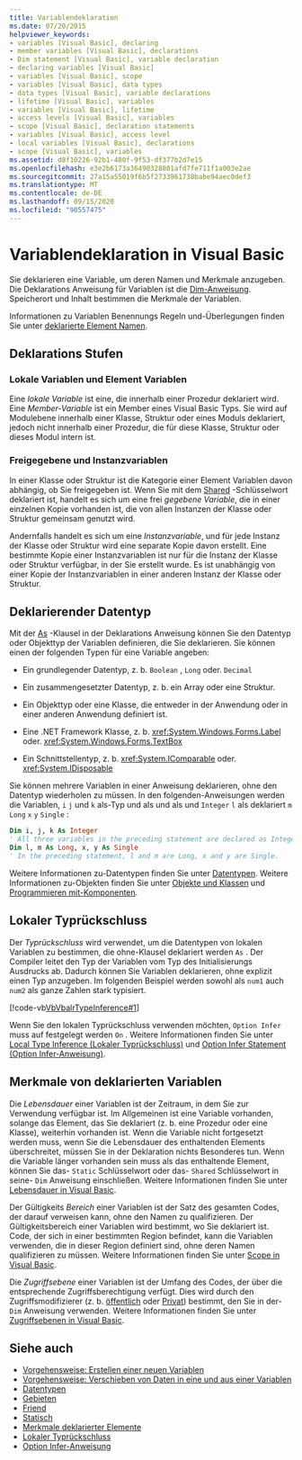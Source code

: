 ```yaml
---
title: Variablendeklaration
ms.date: 07/20/2015
helpviewer_keywords:
- variables [Visual Basic], declaring
- member variables [Visual Basic], declarations
- Dim statement [Visual Basic], variable declaration
- declaring variables [Visual Basic]
- variables [Visual Basic], scope
- variables [Visual Basic], data types
- data types [Visual Basic], variable declarations
- lifetime [Visual Basic], variables
- variables [Visual Basic], lifetime
- access levels [Visual Basic], variables
- scope [Visual Basic], declaration statements
- variables [Visual Basic], access level
- local variables [Visual Basic], declarations
- scope [Visual Basic], variables
ms.assetid: d8f10226-92b1-480f-9f53-df377b2d7e15
ms.openlocfilehash: e3e2b6173a36490328801afd7fe711f1a003e2ae
ms.sourcegitcommit: 27a15a55019f6b5f2733961738babe94aec0def3
ms.translationtype: MT
ms.contentlocale: de-DE
ms.lasthandoff: 09/15/2020
ms.locfileid: "90557475"
---
```

# <a name="variable-declaration-in-visual-basic"></a>Variablendeklaration in Visual Basic
Sie deklarieren eine Variable, um deren Namen und Merkmale anzugeben. Die Deklarations Anweisung für Variablen ist die [Dim-Anweisung](../../../language-reference/statements/dim-statement.md). Speicherort und Inhalt bestimmen die Merkmale der Variablen.  
  
 Informationen zu Variablen Benennungs Regeln und-Überlegungen finden Sie unter [deklarierte Element Namen](../declared-elements/declared-element-names.md).  
  
## <a name="declaration-levels"></a>Deklarations Stufen  
  
### <a name="local-and-member-variables"></a>Lokale Variablen und Element Variablen  
 Eine *lokale Variable* ist eine, die innerhalb einer Prozedur deklariert wird. Eine *Member-Variable* ist ein Member eines Visual Basic Typs. Sie wird auf Modulebene innerhalb einer Klasse, Struktur oder eines Moduls deklariert, jedoch nicht innerhalb einer Prozedur, die für diese Klasse, Struktur oder dieses Modul intern ist.  
  
### <a name="shared-and-instance-variables"></a>Freigegebene und Instanzvariablen  
 In einer Klasse oder Struktur ist die Kategorie einer Element Variablen davon abhängig, ob Sie freigegeben ist. Wenn Sie mit dem [Shared](../../../language-reference/modifiers/shared.md) -Schlüsselwort deklariert ist, handelt es sich um eine frei *gegebene Variable*, die in einer einzelnen Kopie vorhanden ist, die von allen Instanzen der Klasse oder Struktur gemeinsam genutzt wird.  
  
 Andernfalls handelt es sich um eine *Instanzvariable*, und für jede Instanz der Klasse oder Struktur wird eine separate Kopie davon erstellt. Eine bestimmte Kopie einer Instanzvariablen ist nur für die Instanz der Klasse oder Struktur verfügbar, in der Sie erstellt wurde. Es ist unabhängig von einer Kopie der Instanzvariablen in einer anderen Instanz der Klasse oder Struktur.  
  
## <a name="declaring-data-type"></a>Deklarierender Datentyp  
 Mit der [As](../../../language-reference/statements/as-clause.md) -Klausel in der Deklarations Anweisung können Sie den Datentyp oder Objekttyp der Variablen definieren, die Sie deklarieren. Sie können einen der folgenden Typen für eine Variable angeben:  
  
- Ein grundlegender Datentyp, z. b. `Boolean` , `Long` oder. `Decimal`  
  
- Ein zusammengesetzter Datentyp, z. b. ein Array oder eine Struktur.  
  
- Ein Objekttyp oder eine Klasse, die entweder in der Anwendung oder in einer anderen Anwendung definiert ist.  
  
- Eine .NET Framework Klasse, z. b. <xref:System.Windows.Forms.Label> oder. <xref:System.Windows.Forms.TextBox>  
  
- Ein Schnittstellentyp, z. b. <xref:System.IComparable> oder. <xref:System.IDisposable>  
  
 Sie können mehrere Variablen in einer Anweisung deklarieren, ohne den Datentyp wiederholen zu müssen. In den folgenden-Anweisungen werden die Variablen, `i` `j` und `k` als-Typ und als und als und `Integer` `l` als deklariert `m` `Long` `x` `y` `Single` :  
  
```vb  
Dim i, j, k As Integer  
' All three variables in the preceding statement are declared as Integer.  
Dim l, m As Long, x, y As Single  
' In the preceding statement, l and m are Long, x and y are Single.  
```  
  
 Weitere Informationen zu-Datentypen finden Sie unter [Datentypen](../data-types/index.md). Weitere Informationen zu-Objekten finden Sie unter [Objekte und Klassen](../objects-and-classes/index.md) und [Programmieren mit-Komponenten](/previous-versions/visualstudio/visual-studio-2013/0ffkdtkf(v=vs.120)).  
  
## <a name="local-type-inference"></a>Lokaler Typrückschluss  
 Der *Typrückschluss* wird verwendet, um die Datentypen von lokalen Variablen zu bestimmen, die ohne-Klausel deklariert werden `As` . Der Compiler leitet den Typ der Variablen vom Typ des Initialisierungs Ausdrucks ab. Dadurch können Sie Variablen deklarieren, ohne explizit einen Typ anzugeben. Im folgenden Beispiel werden sowohl als `num1` auch `num2` als ganze Zahlen stark typisiert.  
  
 [!code-vb[VbVbalrTypeInference#1](~/samples/snippets/visualbasic/VS_Snippets_VBCSharp/VbVbalrTypeInference/VB/Class1.vb#1)]  
  
 Wenn Sie den lokalen Typrückschluss verwenden möchten, `Option Infer` muss auf festgelegt werden `On` . Weitere Informationen finden Sie unter [Local Type Inference (Lokaler Typrückschluss)](local-type-inference.md) und [Option Infer Statement (Option Infer-Anweisung)](../../../language-reference/statements/option-infer-statement.md).  
  
## <a name="characteristics-of-declared-variables"></a>Merkmale von deklarierten Variablen  
 Die *Lebensdauer* einer Variablen ist der Zeitraum, in dem Sie zur Verwendung verfügbar ist. Im Allgemeinen ist eine Variable vorhanden, solange das Element, das Sie deklariert (z. b. eine Prozedur oder eine Klasse), weiterhin vorhanden ist. Wenn die Variable nicht fortgesetzt werden muss, wenn Sie die Lebensdauer des enthaltenden Elements überschreitet, müssen Sie in der Deklaration nichts Besonderes tun. Wenn die Variable länger vorhanden sein muss als das enthaltende Element, können Sie das- `Static` Schlüsselwort oder das- `Shared` Schlüsselwort in seine- `Dim` Anweisung einschließen. Weitere Informationen finden Sie unter [Lebensdauer in Visual Basic](../declared-elements/lifetime.md).  
  
 Der Gültigkeits *Bereich* einer Variablen ist der Satz des gesamten Codes, der darauf verweisen kann, ohne den Namen zu qualifizieren. Der Gültigkeitsbereich einer Variablen wird bestimmt, wo Sie deklariert ist. Code, der sich in einer bestimmten Region befindet, kann die Variablen verwenden, die in dieser Region definiert sind, ohne deren Namen qualifizieren zu müssen. Weitere Informationen finden Sie unter [Scope in Visual Basic](../declared-elements/scope.md).  
  
 Die *Zugriffsebene* einer Variablen ist der Umfang des Codes, der über die entsprechende Zugriffsberechtigung verfügt. Dies wird durch den Zugriffsmodifizierer (z. b. [öffentlich](../../../language-reference/modifiers/public.md) oder [Privat](../../../language-reference/modifiers/private.md)) bestimmt, den Sie in der- `Dim` Anweisung verwenden. Weitere Informationen finden Sie unter [Zugriffsebenen in Visual Basic](../declared-elements/access-levels.md).  
  
## <a name="see-also"></a>Siehe auch

- [Vorgehensweise: Erstellen einer neuen Variablen](how-to-create-a-new-variable.md)
- [Vorgehensweise: Verschieben von Daten in eine und aus einer Variablen](how-to-move-data-into-and-out-of-a-variable.md)
- [Datentypen](../../../language-reference/data-types/index.md)
- [Gebieten](../../../language-reference/modifiers/protected.md)
- [Friend](../../../language-reference/modifiers/friend.md)
- [Statisch](../../../language-reference/modifiers/static.md)
- [Merkmale deklarierter Elemente](../declared-elements/declared-element-characteristics.md)
- [Lokaler Typrückschluss](local-type-inference.md)
- [Option Infer-Anweisung](../../../language-reference/statements/option-infer-statement.md)

